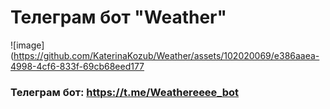 # Телеграм бот "Weather"
![image](https://github.com/KaterinaKozub/Weather/assets/102020069/e386aaea-4998-4cf6-833f-69cb68eed177

### Телеграм бот: https://t.me/Weathereeee_bot
